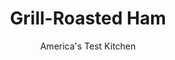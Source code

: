 ---
layout: ../../layouts/MarkdownPostLayout.astro
title: Grill-Roasted Ham
author: America's Test Kitchen
pubDate: 2023-03-15
description: "We thought we knew everything there was to know about ham-until we tried grilling one for Easter."
image_url: https://res.cloudinary.com/hksqkdlah/image/upload/ar_1:1,c_fill,dpr_2.0,f_auto,fl_lossy.progressive.strip_profile,g_faces:auto,q_auto:low,w_344/38192_sfs-grill-roasted-ham-022
tags: ["Main Courses","Pork","Grilling & Barbecue","Cookbook Collection"]
calories: 
protein: 
carbohydrates: 
fats: 
fiber: 
ingredients: ["7 - 10 pound, cured bone-in half ham (see note), preferably shank end, skin removed and fat trimmed to 1/4 inch thick.","1/4 cup, packed dark brown sugar","2 tablespoons, paprika","1 teaspoon, pepper","1/4 teaspoon, cayenne pepper"]
serves: 20
time: "3¼ hours, plus 1½ hours tempering"
instructions: ["SCORE AND SEASON Score ham at 1-inch intervals in crosshatch pattern. Combine sugar, paprika, pepper, and cayenne in small bowl. Rub spice mixture all over ham. Transfer to V-rack and let stand at room temperature 1½ hours. Thread ham with metal skewers on both sides of the bone.","ROAST HAM Heat all burners on high for 15 minutes, then leave primary burner on high and turn other burner(s) off. (For charcoal grill, open bottom vent on grill. Light 100 coals; when covered with fine gray ash, spread over half of grill. Set cooking grate in place and heat covered, with lid vent open halfway, for 5 minutes.) Scrape cooking grate. Arrange V-rack over cooler side of grill. Cook ham, covered, until meat registers 100 degrees, about 1½ hours.","CRISP HAM Turn all burners to low. (For charcoal grill, light about 25 coals. When coals are covered with fine gray ash, remove grill grate and scatter over top of spent coals. Replace grill grate and position V-rack directly over coals.) Grill ham until lightly charred on all sides, about 30 minutes, turning ham every 5 minutes. Transfer to cutting board, tent with foil, and let rest 15 minutes. Carve and serve."]
nutrition: undefined
notes: "Do not use a spiral sliced ham; it will dry out on the grill. You will need two 12-inch metal skewers for this recipe."
---